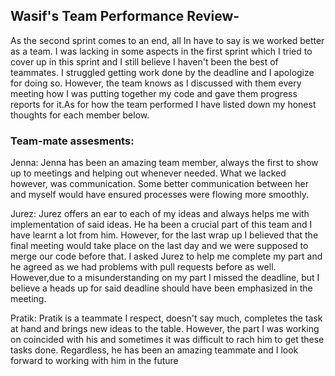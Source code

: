 ## Wasif's Team Performance Review-

As the second sprint comes to an end, all In have to say is we worked better as a team. I was lacking in some aspects
in the first sprint which I tried to cover up in this sprint and I still believe I haven't been the best of teammates.
I struggled getting work done by the deadline and I apologize for doing so. However, the team knows as I discussed with
them every meeting how I was putting together my code and gave them progress reports for it.As for how the team 
performed I have listed down my honest thoughts for each member below.

### Team-mate assesments:
Jenna: Jenna has been an amazing team member, always the first to show up to meetings and helping out whenever needed. What
we lacked however, was communication. Some better communication between her and myself would have ensured processes were
flowing more smoothly.

Jurez: Jurez offers an ear to each of my ideas and always helps me with implementation of said ideas. He ha been a crucial
part of this team and I have learnt a lot from him. However, for the last wrap up I believed that the final meeting would take
place on the last day and we were supposed to merge our code before that. I asked Jurez to help me complete my part and he 
agreed as we had problems with pull requests before as well. However,due to a misunderstanding on my part I missed the deadline,
but I believe a heads up for said deadline should have been emphasized in the meeting.

Pratik: Pratik is a teammate I respect, doesn't say much, completes the task at hand and brings new ideas to the table.
However, the part I was working on coincided with his and sometimes it was difficult to rach him to get these tasks done.
Regardless, he has been an amazing teammate and I look forward to working with him in the future